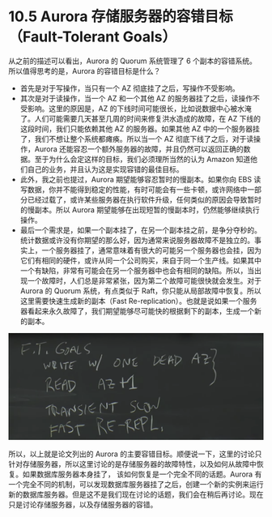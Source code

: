 # 10.5 Aurora 存储服务器的容错目标（Fault-Tolerant Goals）

从之前的描述可以看出，Aurora 的 Quorum 系统管理了 6 个副本的容错系统。所以值得思考的是，Aurora 的容错目标是什么？

- 首先是对于写操作，当只有一个 AZ 彻底挂了之后，写操作不受影响。
- 其次是对于读操作，当一个 AZ 和一个其他 AZ 的服务器挂了之后，读操作不受影响。这里的原因是，AZ 的下线时间可能很长，比如说数据中心被水淹了。人们可能需要几天甚至几周的时间来修复洪水造成的故障，在 AZ 下线的这段时间，我们只能依赖其他 AZ 的服务器。如果其他 AZ 中的一个服务器挂了，我们不想让整个系统都瘫痪。所以当一个 AZ 彻底下线了之后，对于读操作，Aurora 还能容忍一个额外服务器的故障，并且仍然可以返回正确的数据。至于为什么会定这样的目标，我们必须理所当然的认为 Amazon 知道他们自己的业务，并且认为这是实现容错的最佳目标。
- 此外，我之前也提过，Aurora 期望能够容忍暂时的慢副本。如果你向 EBS 读写数据，你并不能得到稳定的性能，有时可能会有一些卡顿，或许网络中一部分已经过载了，或许某些服务器在执行软件升级，任何类似的原因会导致暂时的慢副本。所以 Aurora 期望能够在出现短暂的慢副本时，仍然能够继续执行操作。
- 最后一个需求是，如果一个副本挂了，在另一个副本挂之前，是争分夺秒的。统计数据或许没有你期望的那么好，因为通常来说服务器故障不是独立的。事实上，一个服务器挂了，通常意味着有很大的可能另一个服务器也会挂，因为它们有相同的硬件，或许从同一个公司购买，来自于同一个生产线。如果其中一个有缺陷，非常有可能会在另一个服务器中也会有相同的缺陷。所以，当出现一个故障时，人们总是非常紧张，因为第二个故障可能很快就会发生。对于 Aurora 的 Quorum 系统，有点类似于 Raft，你只能从局部故障中恢复。所以这里需要快速生成新的副本（Fast Re-replication）。也就是说如果一个服务器看起来永久故障了，我们期望能够尽可能快的根据剩下的副本，生成一个新的副本。

![](<../assets/image (334).png>)

所以，以上就是论文列出的 Aurora 的主要容错目标。顺便说一下，这里的讨论只针对存储服务器，所以这里讨论的是存储服务器的故障特性，以及如何从故障中恢复。如果数据库服务器本身挂了， 该如何恢复是一个完全不同的话题。Aurora 有一个完全不同的机制，可以发现数据库服务器挂了之后，创建一个新的实例来运行新的数据库服务器。但是这不是我们现在讨论的话题，我们会在稍后再讨论。现在只是讨论存储服务器，以及存储服务器的容错。
